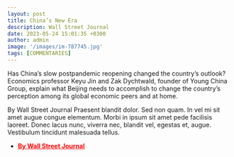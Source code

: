 ```yaml
---
layout: post
title: China’s New Era 
description: Wall Street Journal
date: 2023-05-24 15:01:35 +0300
author: admin
image: '/images/im-787745.jpg'
tags: [COMMENTARIES]
---
```

Has China’s slow postpandemic reopening changed the country’s outlook? Economics professor Keyu Jin and Zak Dychtwald, founder of Young China Group, explain what Beijing needs to accomplish to change the country’s perception among its global economic peers and at home.

By Wall Street Journal Praesent blandit dolor. Sed non quam. In vel mi sit amet augue congue elementum. Morbi in ipsum sit amet pede facilisis laoreet. Donec lacus nunc, viverra nec, blandit vel, egestas et, augue. Vestibulum tincidunt malesuada tellus.

- <a href="https://www.wsj.com/video/events/chinas-new-era/3E0F9D0E-EB60-4F9B-B0D8-6A3093564071.html?page=5" style="color:red; font-weight:bold;">By Wall Street Journal</a><br>
